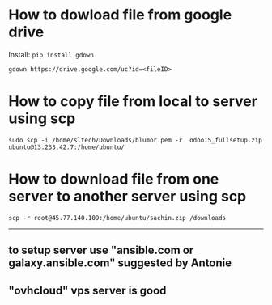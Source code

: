 

# How to dowload file from google drive
Install: ```pip install gdown```
```
gdown https://drive.google.com/uc?id=<fileID>
```

# How to copy file from local to server using scp
```
sudo scp -i /home/sltech/Downloads/blumor.pem -r  odoo15_fullsetup.zip   ubuntu@13.233.42.7:/home/ubuntu/
```

# How to download file from one server to another server using scp
```
scp -r root@45.77.140.109:/home/ubuntu/sachin.zip /downloads
```



-------------------------------------------------------------------------------
## to setup server use "ansible.com or galaxy.ansible.com" suggested by Antonie

## "ovhcloud" vps server is good
